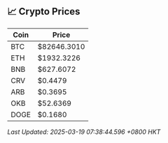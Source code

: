 ## 📈 Crypto Prices

| Coin | Price |
| ---- | ----- |
| BTC | $82646.3010 |
| ETH | $1932.3226 |
| BNB | $627.6072 |
| CRV | $0.4479 |
| ARB | $0.3695 |
| OKB | $52.6369 |
| DOGE | $0.1680 |

_Last Updated: 2025-03-19 07:38:44.596 +0800 HKT_